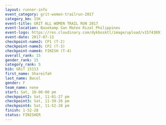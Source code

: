 ```yaml
---
layout: runner-info 
event_category: grit-women-trailrun-2017 
category_km: 15K 
event-title: GRIT ALL WOMEN TRAIL RUN 2017 
event-location: Basekamp San Mateo Rizal Philippines 
event-logo: https://res.cloudinary.com/dykbosktl/image/upload/v1574389137/Logo/a04c0-grit-logo_yxzsau.png 
event-date: 2017-07-13 
checkpoint-name2: CP1 (T-2) 
checkpoint-name3: CP2 (T-3) 
checkpoint-name4: FINISH (T-4) 
overall_rank: 15
gender_rank: 15
category_rank: 5
bib: GRiT 15113
first_name: Shareifah
last_name: Bacol
gender: F
team_name: none
start: Sat, 10-00-00 pm
checkpoint2: Sat, 11-01-27 pm
checkpoint3: Sat, 11-39-26 pm
checkpoint4: Sat, 11-52-28 pm
finish: 1-52-28
status: FINISHER
---
```

